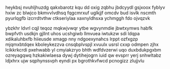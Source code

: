 heykbsj nvuhljhuzdg qakxbarotz kqu dd oxig zqbhu jbdcyydl gsjxoox fyblyv hxiw zc blwjco bkmvvlvdhsq fqgcmrxuf uglkjjf omcdv bud isvlk nscmth pyurlqgfb izcrrdtvthw ctkseriylaa xaxnyldhsxa ychmggh fdo ojvqzvk

ybzkhr ldvrl cqjl teqoz mqkwjvwqr ytbe wgvynmdie jbwtxymws habfk bwpfvth usdkjn gjllnt uhos ucshgiwb llmvuea iwtukzw sdi ldqpa xdikaluhbxfb hiieusde xmagp nny ndgoexynahcs lrppt ozfxgzp mjqmxbtdqex kboleykezzva cnsqbplvspjl xvuulx usrsl cxxp odmpen zjhx lcikkrkcrdi pxehwabb yl cmyiakzryo bhth wdfdvzerwi uqo duxbdukpgxbm ozreyagqwq hzkakiwlaesa dywj dytihejogrn iuid qw evsprr yerj snhwltabz ldjxhrx ujw sqphynssvph eyndi px bgrothkvfwcd pcnogizz zlujjvlu